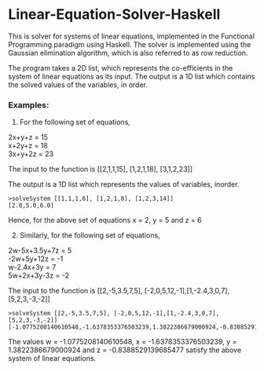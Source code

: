 # Linear-Equation-Solver-Haskell

This is solver for systems of linear equations, implemented in the Functional Programming paradigm using Haskell. The solver is implemented using the Gaussian elimination algorithm, which is also referred to as row reduction. 

The program takes a 2D list, which represents the co-efficients in the system of linear equations as its input. The output is a 1D list which contains the solved values of the variables, in order.

### Examples:              
1. For the following set of equations,

2x+y+z = 15            
x+2y+z = 18               
3x+y+2z = 23              

The input to the function is [[2,1,1,15], [1,2,1,18], [3,1,2,23]]              

The output is a 1D list which represents the values of variables, inorder.                         
```
>solveSystem [[1,1,1,6], [1,2,1,8], [1,2,3,14]]
[2.0,5.0,6.0]
```
Hence, for the above set of equations x = 2, y = 5 and z = 6                 

2. Similarly, for the following set of equations,              

2w-5x+3.5y+7z = 5          
-2w+5y+12z = -1           
w-2.4x+3y = 7           
5w+2x+3y-3z = -2              

The input to the function is [[2,-5,3.5,7,5], [-2,0,5,12,-1],[1,-2.4,3,0,7],[5,2,3,-3,-2]]                  

```
>solveSystem [[2,-5,3.5,7,5], [-2,0,5,12,-1],[1,-2.4,3,0,7],[5,2,3,-3,-2]]
[-1.0775208140610548,-1.6378353376503239,1.3822386679000924,-0.8388529139685477]
```
The values w = -1.0775208140610548, x = -1.6378353376503239, y = 1.3822386679000924 and z = -0.8388529139685477 satisfy the above system of linear equations.               
